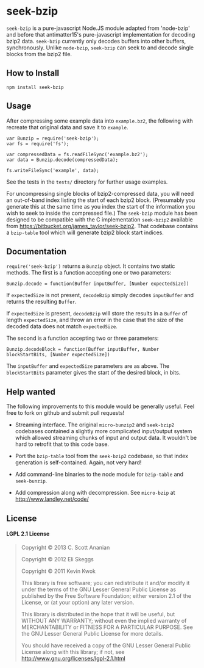 # seek-bzip

`seek-bzip` is a pure-javascript Node.JS module adapted from 'node-bzip' and before that antimatter15's pure-javascript implementation for decoding bzip2 data.  `seek-bzip` currently only decodes buffers into other buffers, synchronously.  Unlike `node-bzip`, `seek-bzip` can seek to and decode single blocks from the bzip2 file.

## How to Install

```
npm install seek-bzip
```

## Usage

After compressing some example data into `example.bz2`, the following with recreate that original data and save it to `example`.

```
var Bunzip = require('seek-bzip');
var fs = require('fs');

var compressedData = fs.readFileSync('example.bz2');
var data = Bunzip.decode(compressedData);

fs.writeFileSync('example', data);
```

See the tests in the `tests/` directory for further usage examples.

For uncompressing single blocks of bzip2-compressed data, you will need
an out-of-band index listing the start of each bzip2 block.  (Presumably
you generate this at the same time as you index the start of the information
you wish to seek to inside the compressed file.)  The `seek-bzip` module
has been designed to be compatible with the C implementation `seek-bzip2`
available from https://bitbucket.org/james_taylor/seek-bzip2.  That codebase
contains a `bzip-table` tool which will generate bzip2 block start indices.

## Documentation

`require('seek-bzip')` returns a `Bunzip` object.  It contains two static
methods.  The first is a function accepting one or two parameters:

`Bunzip.decode = function(Buffer inputBuffer, [Number expectedSize])`

If `expectedSize` is not present, `decodeBzip` simply decodes `inputBuffer` and returns the resulting `Buffer`.

If `expectedSize` is present, `decodeBzip` will store the results in a `Buffer` of length `expectedSize`, and throw an error in the case that the size of the decoded data does not match `expectedSize`.

The second is a function accepting two or three parameters:

`Bunzip.decodeBlock = function(Buffer inputBuffer, Number blockStartBits, [Number expectedSize])`

The `inputBuffer` and `expectedSize` parameters are as above.
The `blockStartBits` parameter gives the start of the desired block, in bits.

## Help wanted

The following improvements to this module would be generally useful.
Feel free to fork on github and submit pull requests!

* Streaming interface.  The original `micro-bunzip2` and `seek-bzip2` codebases
contained a slightly more complicated input/output system which allowed
streaming chunks of input and output data.  It wouldn't be hard to retrofit
that to this code base.

* Port the `bzip-table` tool from the `seek-bzip2` codebase, so that index
generation is self-contained.  Again, not very hard!

* Add command-line binaries to the node module for `bzip-table` and
`seek-bunzip`.

* Add compression along with decompression.  See `micro-bzip` at
http://www.landley.net/code/

## License

#### LGPL 2.1 License

> Copyright &copy; 2013 C. Scott Ananian
>
> Copyright &copy; 2012 Eli Skeggs
>
> Copyright &copy; 2011 Kevin Kwok
>
> This library is free software; you can redistribute it and/or
> modify it under the terms of the GNU Lesser General Public
> License as published by the Free Software Foundation; either
> version 2.1 of the License, or (at your option) any later version.
>
> This library is distributed in the hope that it will be useful,
> but WITHOUT ANY WARRANTY; without even the implied warranty of
> MERCHANTABILITY or FITNESS FOR A PARTICULAR PURPOSE.  See the GNU
> Lesser General Public License for more details.
>
> You should have received a copy of the GNU Lesser General Public
> License along with this library; if not, see
> http://www.gnu.org/licenses/lgpl-2.1.html
